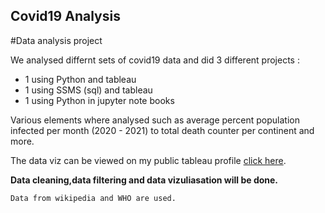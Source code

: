 ## Covid19 Analysis
#Data analysis project

We analysed differnt sets of covid19 data and did 3 different projects :
* 1 using Python and tableau 
* 1 using SSMS (sql) and tableau
* 1 using Python in jupyter note books

Various elements where analysed such as average percent population infected per month (2020 - 2021) to total death counter per continent and more.

The data viz can be viewed on my public tableau profile [click here](https://public.tableau.com/app/profile/mathews.joy).

**Data cleaning,data filtering and data vizuliasation will be done.**

`Data from wikipedia and WHO are used.`
